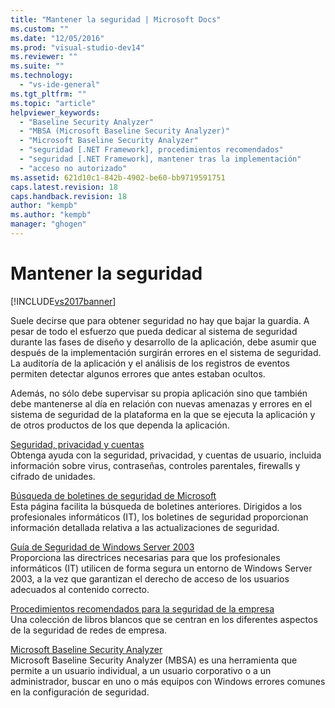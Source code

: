 ```yaml
---
title: "Mantener la seguridad | Microsoft Docs"
ms.custom: ""
ms.date: "12/05/2016"
ms.prod: "visual-studio-dev14"
ms.reviewer: ""
ms.suite: ""
ms.technology: 
  - "vs-ide-general"
ms.tgt_pltfrm: ""
ms.topic: "article"
helpviewer_keywords: 
  - "Baseline Security Analyzer"
  - "MBSA (Microsoft Baseline Security Analyzer)"
  - "Microsoft Baseline Security Analyzer"
  - "seguridad [.NET Framework], procedimientos recomendados"
  - "seguridad [.NET Framework], mantener tras la implementación"
  - "acceso no autorizado"
ms.assetid: 621d10c1-842b-4902-be60-bb9719591751
caps.latest.revision: 18
caps.handback.revision: 18
author: "kempb"
ms.author: "kempb"
manager: "ghogen"
---
```

# Mantener la seguridad
[!INCLUDE[vs2017banner](../code-quality/includes/vs2017banner.md)]

Suele decirse que para obtener seguridad no hay que bajar la guardia.  A pesar de todo el esfuerzo que pueda dedicar al sistema de seguridad durante las fases de diseño y desarrollo de la aplicación, debe asumir que después de la implementación surgirán errores en el sistema de seguridad.  La auditoría de la aplicación y el análisis de los registros de eventos permiten detectar algunos errores que antes estaban ocultos.  
  
 Además, no sólo debe supervisar su propia aplicación sino que también debe mantenerse al día en relación con nuevas amenazas y errores en el sistema de seguridad de la plataforma en la que se ejecuta la aplicación y de otros productos de los que dependa la aplicación.  
  
 [Seguridad, privacidad y cuentas](http://go.microsoft.com/fwlink/?LinkId=72881)  
 Obtenga ayuda con la seguridad, privacidad, y cuentas de usuario, incluida información sobre virus, contraseñas, controles parentales, firewalls y cifrado de unidades.  
  
 [Búsqueda de boletines de seguridad de Microsoft](http://go.microsoft.com/fwlink/?LinkId=110396)  
 Esta página facilita la búsqueda de boletines anteriores.  Dirigidos a los profesionales informáticos \(IT\), los boletines de seguridad proporcionan información detallada relativa a las actualizaciones de seguridad.  
  
 [Guía de Seguridad de Windows Server 2003](http://go.microsoft.com/fwlink/?LinkId=65300)  
 Proporciona las directrices necesarias para que los profesionales informáticos \(IT\) utilicen de forma segura un entorno de Windows Server 2003, a la vez que garantizan el derecho de acceso de los usuarios adecuados al contenido correcto.  
  
 [Procedimientos recomendados para la seguridad de la empresa](http://go.microsoft.com/fwlink/?LinkId=72879)  
 Una colección de libros blancos que se centran en los diferentes aspectos de la seguridad de redes de empresa.  
  
 [Microsoft Baseline Security Analyzer](http://go.microsoft.com/fwlink/?LinkId=9173)  
 Microsoft Baseline Security Analyzer \(MBSA\) es una herramienta que permite a un usuario individual, a un usuario corporativo o a un administrador, buscar en uno o más equipos con Windows errores comunes en la configuración de seguridad.